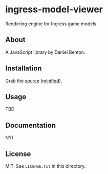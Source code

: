 # ingress-model-viewer

Rendering engine for Ingress game models

## About

A JavaScript library by Daniel Benton.

## Installation

Grab the [source](https://github.com/DeviateFish/ingress-model-viewer/dist/ingress-model-viewer.js) ([minified](https://github.com/DeviateFish/ingress-model-viewer/dist/ingress-model-viewer.min.js)).

## Usage

TBD

## Documentation

NYI

## License

MIT. See `LICENSE.txt` in this directory.
